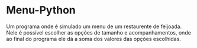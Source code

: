# Menu-Python
Um programa onde é simulado um menu de um restaurente de feijoada. Nele é possível escolher as opções de tamanho e acompanhamentos, onde ao final do programa ele dá a soma dos valores das opções escolhidas.
